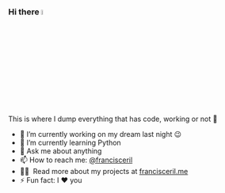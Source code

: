 ### Hi there <img src="https://media.giphy.com/media/hvRJCLFzcasrR4ia7z/giphy.gif" width="5%">

This is where I dump everything that has code, working or not :rofl:

- 🔭 I’m currently working on my dream last night :wink:
- 🌱 I’m currently learning Python
- 💬 Ask me about anything
- 📫 How to reach me: [@francisceril](https://twitter.com/francisceril)
- 👨‍💻 &nbsp;Read more about my projects at [francisceril.me](https://www.francisceril.me)
- ⚡ Fun fact: I :heart: you
